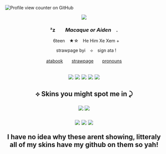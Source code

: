 ![Profile view counter on GitHub](https://komarev.com/ghpvc/?username=beetledtiger)

<p align="center"> <img src="https://i.pinimg.com/736x/68/1c/18/681c18180addd54e701ebf69c50914f6.jpg">
  
### <p align="center">  ᶻz ⠀⠀  *Macaque or Aiden*  ⠀.
<p align="center"> ⠀ 6teen   ⠀★☆   ⠀He Him Xe Xem +
<p align="center"> ⠀ strawpage byi   ⠀⟢   ⠀sign ata !
<p align="center"> <a href="https://beetledtiger.atabook.org">atabook</a>　　<a href="https://beetledtiger.straw.page/">strawpage</a>　　<a href="https://pronouns.cc/@beetledtiger">pronouns</a> <br>
<h2
<p align="center"> <img src= "https://64.media.tumblr.com/ac9577ddf2217b072734373ad4d1a7b7/870a71d5cc7f86e6-59/s100x200/cd66a1ebfd38b9d1e4e8884f666a020231f3f1f2.gifv"> <img src= "https://64.media.tumblr.com/6e03d4f5d6b7dc2cbbd9709bb8fd61f2/057a314a7298abea-75/s100x200/fe0d5481a8d6f8d9c133f287180be3d7e83b0b91.gifv">
<img src= "https://64.media.tumblr.com/ea4742848d7621568ac554aa64cce29d/34fec68c1dc64d07-5a/s100x200/efec9827decc222245a4b143f3e984834d33fddb.gifv"> <img src= "https://64.media.tumblr.com/54ebca3796d2db71d28624f52a96891d/9ff0c6c764276d0b-f5/s100x200/d49a69bf7a200bd7a0a6292480d1e852a7187056.gifv"> <img src= "https://64.media.tumblr.com/8fd2dafa78dd21d1b8342d7a3ec0ee89/04d0b0e7c481e716-ac/s100x200/818399392be4f0a01c58bc51ce6abc591d3e0be5.pnj">
<h2
#### <p align="center"> ⟡ Skins you might spot me in ⤸ </p>
<p align="center"> <img src= "https://media.discordapp.net/attachments/1174341791630229516/1330652123993477253/pony-town-_-_go_sign_my_ata-trot-padded-4x.gif?ex=67920d9c&is=6790bc1c&hm=15fdd49acfaadfaa217cb57e6a6d7d145cde331bcda19116fe3582c9e50b03ec&=&width=260&height=305"> <img src= "https://media.discordapp.net/attachments/1174341791630229516/1333198380318326802/pony-town-hell_over_me__irl-kiss-lift-hoof-padded-4x.gif?ex=6798053f&is=6796b3bf&hm=553bfc18021f3df63e841d9676c88840ab74956b7f3cf966f9c975c30a0fe057&=&width=305&height=295"> 
  <p align="center"> <img src= "https://media.discordapp.net/attachments/1174341791630229516/1333199003013222401/pony-town-__a_humans_touch__lyr-annoyed-padded-4x.gif?ex=679805d3&is=6796b453&hm=5a0cf0796379650376b895425062af0a6907a85c9049785613d6c7ea51b2558c&=&width=215&height=290"> <img src= "https://media.discordapp.net/attachments/1174341791630229516/1332072575941083166/pony-town-heh_go_watch_bna__sign_ata-silly-wink-padded-4x_1.gif?ex=6793ecc2&is=67929b42&hm=ef6af9957e7c5a3850801fe472b99ddcb1551f577d11a6ffd755469a91ec62bb&=&width=230&height=275"> <img src= "https://media.discordapp.net/attachments/1174341791630229516/1331750585883426858/pony-town-_-_bm__StM_-_Purple_S_Glass-nod-with-closed-eyes-padded-4x.gif?ex=6792c0e2&is=67916f62&hm=bdea4669c2b1c41083de8b97e93640a6aba8677d0c7f086f848dcbf521913b5d&=&width=275&height=295">
    
<p align="center"> I have no idea why these arent showing, litteraly all of my skins have my github on them so yah!

